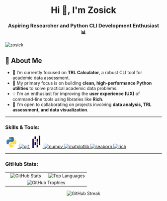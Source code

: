<h1 align="center">Hi 👋, I'm Zosick</h1>
<h3 align="center">Aspiring Researcher and Python CLI Development Enthusiast 📊</h3>

<p align="left">
    <img src="https://komarev.com/ghpvc/?username=zosick&label=Profile%20views&color=0e75b6&style=flat" alt="zosick" />
</p>

## 🌟 About Me

- 🔭 I’m currently focused on **TRL Calculator**, a robust CLI tool for academic data assessment.
- 🌱 My primary focus is on building **clean, high-performance Python utilities** to solve practical academic data problems.
- 💡 I'm an enthusiast for improving the **user experience (UX)** of command-line tools using libraries like **Rich**.
- 🤝 I'm open to collaborating on projects involving **data analysis, TRL assessment, and data visualization**.

<hr/>

<h3 align="left">Skills & Tools:</h3>
<p align="left">
    <a href="https://www.python.org" target="_blank" rel="noreferrer">
        <img src="https://raw.githubusercontent.com/devicons/devicon/master/icons/python/python-original.svg" alt="python" title="Python" width="40" height="40"/>
    </a>
    <a href="https://git-scm.com/" target="_blank" rel="noreferrer">
        <img src="https://www.vectorlogo.zone/logos/git-scm/git-scm-icon.svg" alt="git" title="Git" width="40" height="40"/>
    </a>
    <a href="https://pandas.pydata.org/" target="_blank" rel="noreferrer">
        <img src="https://raw.githubusercontent.com/devicons/devicon/2ae2a900d2f041da66e950e4d48052658d850630/icons/pandas/pandas-original.svg" alt="pandas" title="Pandas" width="40" height="40"/>
    </a>
    <a href="https://numpy.org/" target="_blank" rel="noreferrer">
        <img src="https://upload.wikimedia.org/wikipedia/commons/1/1a/NumPy_logo.svg" alt="numpy" title="NumPy" width="40" height="40"/>
    </a>
    <a href="https://matplotlib.org/" target="_blank" rel="noreferrer">
        <img src="https://upload.wikimedia.org/wikipedia/commons/8/84/Matplotlib_logo.svg" alt="matplotlib" title="Matplotlib" width="40" height="40"/>
    </a>
    <a href="https://seaborn.pydata.org/" target="_blank" rel="noreferrer">
        <img src="https://seaborn.pydata.org/_images/logo-mark-lightbg.svg" alt="seaborn" title="Seaborn" width="40" height="40"/>
    </a>
    <a href="https://github.com/Textualize/rich" target="_blank" rel="noreferrer">
        <img src="https://www.vectorlogo.zone/logos/gnu_bash/gnu_bash-icon.svg" alt="rich" title="Rich CLI" width="40" height="40"/>
    </a>
</p>

<hr/>

<h3 align="left">GitHub Stats:</h3>

<table>
    <tr>
        <td width="50%" align="center">
            <img src="https://github-readme-stats.vercel.app/api?username=zosick&show_icons=true&locale=en&theme=dark" alt="GitHub Stats" />
        </td>
        <td width="50%" align="center">
            <img src="https://github-readme-stats.vercel.app/api/top-langs?username=zosick&show_icons=true&locale=en&layout=compact&theme=dark" alt="Top Languages" />
        </td>
    </tr>
    <tr>
        <td colspan="2" align="center">
             <img src="https://github-profile-trophy.vercel.app/?username=zosick&theme=onedark" alt="GitHub Trophies" />
        </td>
    </tr>
</table>

<p align="center">
    <img src="https://github-readme-streak-stats.herokuapp.com/?user=zosick&theme=dark" alt="GitHub Streak
      " />
</p>
